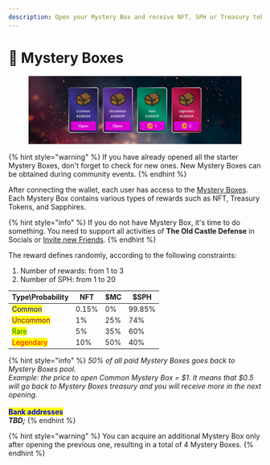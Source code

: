 ```yaml
---
description: Open your Mystery Box and receive NFT, SPH or Treasury tokens.
---
```


# 🎁 Mystery Boxes

<figure><img src=".gitbook/assets/Mystery Boxes MC.png" alt=""><figcaption></figcaption></figure>

{% hint style="warning" %}
If you have already opened all the starter Mystery Boxes, don't forget to check for new ones. New Mystery Boxes can be obtained during community events.
{% endhint %}

After connecting the wallet, each user has access to the [Mystery Boxes](https://theoldcastle.xyz/#/mysterybox). Each Mystery Box contains various types of rewards such as NFT, Treasury Tokens, and Sapphires.

{% hint style="info" %}
If you do not have Mystery Box, it's time to do something. You need to support all activities of **The Old Castle Defense** in Socials or [Invite new Friends](decentralized-referral-system-drs.md).
{% endhint %}

The reward defines randomly, according to the following constraints:

1. Number of rewards: from 1 to 3
2. Number of SPH: from 1 to 20

| Type\Probability                            | NFT   | $MC | $SPH   |
| ------------------------------------------- | ----- | --- | ------ |
| <mark style="color:blue;">Common</mark>     | 0.15% | 0%  | 99.85% |
| <mark style="color:purple;">Uncommon</mark> | 1%    | 25% | 74%    |
| <mark style="color:green;">Rare</mark>      | 5%    | 35% | 60%    |
| <mark style="color:red;">Legendary</mark>   | 10%   | 50% | 40%    |

{% hint style="info" %}
_50% of all paid Mystery Boxes goes back to Mystery Boxes pool._ \
_Example: the price to open Common Mystery Box = $1. It means that $0.5 will go back to Mystery Boxes treasury and you will receive more in the next opening._\
\
<mark style="color:blue;">**Bank addresses**</mark>\
_**TBD;**_
{% endhint %}

{% hint style="warning" %}
You can acquire an additional Mystery Box only after opening the previous one, resulting in a total of 4 Mystery Boxes.
{% endhint %}

